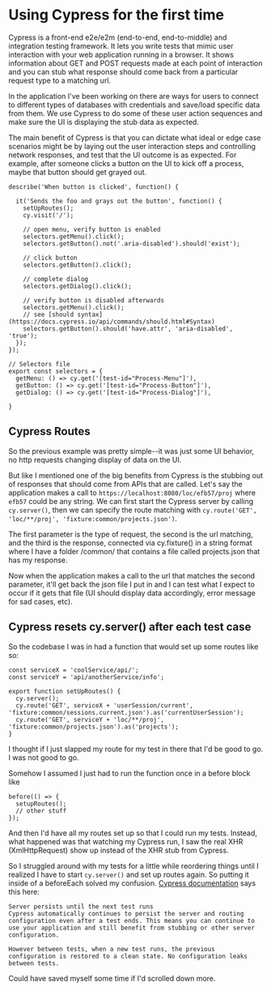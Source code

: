 # Using Cypress for the first time

Cypress is a front-end e2e/e2m (end-to-end, end-to-middle) and integration testing framework. It lets you write tests that mimic user interaction with your web application running in a browser.
It shows information about GET and POST requests made at each point of interaction and you can stub what response should come back from a particular request type to a matching url.

In the application I've been working on there are ways for users to connect to different types of databases with credentials and save/load specific data from them. We use Cypress to
do some of these user action sequences and make sure the UI is displaying the stub data as expected.

The main benefit of Cypress is that you can dictate what ideal or edge case scenarios might be by laying out the user interaction steps and controlling network responses, and test that the UI outcome is as expected.
For example, after someone clicks a button on the UI to kick off a process, maybe that button should get grayed out.

```
describe('When button is clicked', function() {

  it('Sends the foo and grays out the button', function() {
    setUpRoutes();
    cy.visit('/');

    // open menu, verify button is enabled
    selectors.getMenu().click();
    selectors.getButton().not('.aria-disabled').should('exist');

    // click button
    selectors.getButton().click();

    // complete dialog
    selectors.getDialog().click();

    // verify button is disabled afterwards
    selectors.getMenu().click();
    // see [should syntax](https://docs.cypress.io/api/commands/should.html#Syntax)
    selectors.getButton().should('have.attr', 'aria-disabled', 'true');
  });
});

// Selectors file
export const selectors = {
  getMenu: () => cy.get('[test-id="Process-Menu"]'),
  getButton: () => cy.get('[test-id="Process-Button"]'),
  getDialog: () => cy.get('[test-id="Process-Dialog"]'),

}
```

## Cypress Routes

So the previous example was pretty simple--it was just some UI behavior, no http requests changing display of data on the UI.

But like I mentioned one of the big benefits from Cypress is the stubbing out of responses that should come from APIs that are called.
Let's say the application makes a call to `https://localhost:8080/loc/efb57/proj` where `efb57` could be any string. We can first start the Cypress server by calling `cy.server()`, then we can specify the route matching with
`cy.route('GET', 'loc/**/proj', 'fixture:common/projects.json')`.

The first parameter is the type of request, the second is the url matching, and the third is the response, connected via cy.fixture() in a string format where I have a folder /common/ that contains a file called projects.json that has my response.

Now when the application makes a call to the url that matches the second parameter, it'll get back the json file I put in and I can test what I expect to occur if it gets that file (UI should display data accordingly, error message for sad cases, etc).

## Cypress resets cy.server() after each test case

So the codebase I was in had a function that would set up some routes like so:

```
const serviceX = 'coolService/api/';
const serviceY = 'api/anotherService/info';

export function setUpRoutes() {
  cy.server();
  cy.route('GET', serviceX + 'userSession/current', 'fixture:common/sessions.current.json').as('currentUserSession');
  cy.route('GET', serviceY + 'loc/**/proj', 'fixture:common/projects.json').as('projects');
}
```

I thought if I just slapped my route for my test in there that I'd be good to go.
I was not good to go.

Somehow I assumed I just had to run the function once in a before block like

```
before(() => {
  setupRoutes();
  // other stuff
});
```

And then I'd have all my routes set up so that I could run my tests. Instead, what happened was that watching my Cypress run, I saw the real XHR (XmlHttpRequest) show up instead of the XHR stub from Cypress.

So I struggled around with my tests for a little while reordering things until I realized I have to start `cy.server()` and set up routes again. So putting it inside of a beforeEach solved my confusion.
[Cypress documentation](https://docs.cypress.io/api/commands/server.html#Notes) says this here:

```
Server persists until the next test runs
Cypress automatically continues to persist the server and routing configuration even after a test ends. This means you can continue to use your application and still benefit from stubbing or other server configuration.

However between tests, when a new test runs, the previous configuration is restored to a clean state. No configuration leaks between tests.
```

Could have saved myself some time if I'd scrolled down more.
